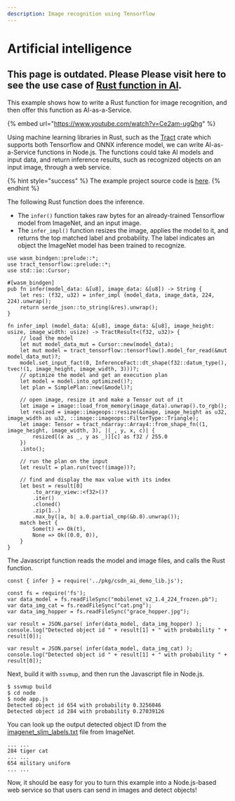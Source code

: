 ```yaml
---
description: Image recognition using Tensorflow
---
```


# Artificial intelligence

## This page is outdated. Please Please visit here to see the use case of [Rust function in AI](https://www.secondstate.io/articles/artificial-intelligence/).

This example shows how to write a Rust function for image recognition, and then offer this function as AI-as-a-Service.

{% embed url="https://www.youtube.com/watch?v=Ce2am-ugQhg" %}

Using machine learning libraries in Rust, such as the [Tract](https://github.com/snipsco/tract) crate which supports both Tensorflow and ONNX inference model, we can write AI-as-a-Service functions in Node.js. The functions could take AI models and input data, and return inference results, such as recognized objects on an input image, through a web service.

{% hint style="success" %}
The example project source code is [here](https://github.com/second-state/rust-wasm-ai-demo).
{% endhint %}

The following Rust function does the inference.

* The `infer()` function takes raw bytes for an already-trained Tensorflow model from ImageNet, and an input image.
* The `infer_impl()` function resizes the image, applies the model to it, and returns the top matched label and probability. The label indicates an object the ImageNet model has been trained to recognize.

```text
use wasm_bindgen::prelude::*;
use tract_tensorflow::prelude::*;
use std::io::Cursor;

#[wasm_bindgen]
pub fn infer(model_data: &[u8], image_data: &[u8]) -> String {
    let res: (f32, u32) = infer_impl (model_data, image_data, 224, 224).unwrap();
    return serde_json::to_string(&res).unwrap();
}

fn infer_impl (model_data: &[u8], image_data: &[u8], image_height: usize, image_width: usize) -> TractResult<(f32, u32)> {
    // load the model
    let mut model_data_mut = Cursor::new(model_data);
    let mut model = tract_tensorflow::tensorflow().model_for_read(&mut model_data_mut)?;
    model.set_input_fact(0, InferenceFact::dt_shape(f32::datum_type(), tvec!(1, image_height, image_width, 3)))?;
    // optimize the model and get an execution plan
    let model = model.into_optimized()?;
    let plan = SimplePlan::new(&model)?;
    
    // open image, resize it and make a Tensor out of it
    let image = image::load_from_memory(image_data).unwrap().to_rgb();
    let resized = image::imageops::resize(&image, image_height as u32, image_width as u32, ::image::imageops::FilterType::Triangle);
    let image: Tensor = tract_ndarray::Array4::from_shape_fn((1, image_height, image_width, 3), |(_, y, x, c)| {
        resized[(x as _, y as _)][c] as f32 / 255.0
    })
    .into();
    
    // run the plan on the input
    let result = plan.run(tvec!(image))?;
    
    // find and display the max value with its index
    let best = result[0]
        .to_array_view::<f32>()?
        .iter()
        .cloned()
        .zip(1..)
        .max_by(|a, b| a.0.partial_cmp(&b.0).unwrap());
    match best {
        Some(t) => Ok(t),
        None => Ok((0.0, 0)),
    }
}
```

The Javascript function reads the model and image files, and calls the Rust function.

```text
const { infer } = require('../pkg/csdn_ai_demo_lib.js');

const fs = require('fs');
var data_model = fs.readFileSync("mobilenet_v2_1.4_224_frozen.pb");
var data_img_cat = fs.readFileSync("cat.png");
var data_img_hopper = fs.readFileSync("grace_hopper.jpg");

var result = JSON.parse( infer(data_model, data_img_hopper) );
console.log("Detected object id " + result[1] + " with probability " + result[0]);

var result = JSON.parse( infer(data_model, data_img_cat) );
console.log("Detected object id " + result[1] + " with probability " + result[0]);
```

Next, build it with `ssvmup`, and then run the Javascript file in Node.js.

```text
$ ssvmup build
$ cd node
$ node app.js
Detected object id 654 with probability 0.3256046
Detected object id 284 with probability 0.27039126
```

You can look up the output detected object ID from the [imagenet\_slim\_labels.txt](https://github.com/second-state/rust-wasm-ai-demo/blob/master/node/imagenet_slim_labels.txt) file from ImageNet.

```text
... ...
284 tiger cat
... ...
654 military uniform
... ...
```

Now, it should be easy for you to turn this example into a Node.js-based web service so that users can send in images and detect objects!

